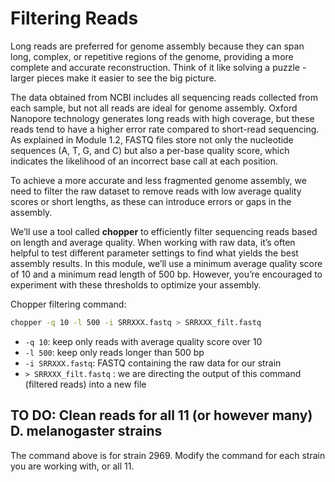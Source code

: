 # Filtering Reads
Long reads are preferred for genome assembly because they can span long, complex, or repetitive regions of the genome, providing a more complete and accurate reconstruction. Think of it like solving a puzzle - larger pieces make it easier to see the big picture.

The data obtained from NCBI includes all sequencing reads collected from each sample, but not all reads are ideal for genome assembly. Oxford Nanopore technology generates long reads with high coverage, but these reads tend to have a higher error rate compared to short-read sequencing. As explained in Module 1.2, FASTQ files store not only the nucleotide sequences (A, T, G, and C) but also a per-base quality score, which indicates the likelihood of an incorrect base call at each position.

To achieve a more accurate and less fragmented genome assembly, we need to filter the raw dataset to remove reads with low average quality scores or short lengths, as these can introduce errors or gaps in the assembly.

We’ll use a tool called **chopper** to efficiently filter sequencing reads based on length and average quality. When working with raw data, it’s often helpful to test different parameter settings to find what yields the best assembly results. In this module, we’ll use a minimum average quality score of 10 and a minimum read length of 500 bp. However, you’re encouraged to experiment with these thresholds to optimize your assembly.

Chopper filtering command:
```bash
chopper -q 10 -l 500 -i SRRXXX.fastq > SRRXXX_filt.fastq
```
- `-q 10`: keep only reads with average quality score over 10
- `-l 500`: keep only reads longer than 500 bp
- `-i SRRXXX.fastq`: FASTQ containing the raw data for our strain
- `> SRRXXX_filt.fastq` : we are directing the output of this command (filtered reads) into a new file 

## TO DO: Clean reads for all 11 (or however many) D. melanogaster strains
The command above is for strain 2969. Modify the command for each strain you are working with, or all 11.